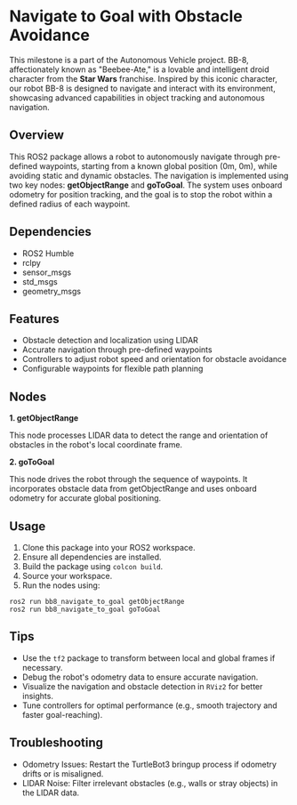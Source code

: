 # Navigate to Goal with Obstacle Avoidance

This milestone is a part of the Autonomous Vehicle project. BB-8, affectionately known as "Beebee-Ate," is a lovable and intelligent droid character from the __Star Wars__ franchise. Inspired by this iconic character, our robot BB-8 is designed to navigate and interact with its environment, showcasing advanced capabilities in object tracking and autonomous navigation.

## Overview

This ROS2 package allows a robot to autonomously navigate through pre-defined waypoints, starting from a known global position (0m, 0m), while avoiding static and dynamic obstacles. The navigation is implemented using two key nodes: __getObjectRange__ and __goToGoal__. The system uses onboard odometry for position tracking, and the goal is to stop the robot within a defined radius of each waypoint.

## Dependencies

- ROS2 Humble
- rclpy
- sensor_msgs
- std_msgs
- geometry_msgs

## Features

- Obstacle detection and localization using LIDAR
- Accurate navigation through pre-defined waypoints
- Controllers to adjust robot speed and orientation for obstacle avoidance
- Configurable waypoints for flexible path planning

## Nodes
**1. getObjectRange**

This node processes LIDAR data to detect the range and orientation of obstacles in the robot's local coordinate frame.

**2. goToGoal**

This node drives the robot through the sequence of waypoints. It incorporates obstacle data from getObjectRange and uses onboard odometry for accurate global positioning.

## Usage
1. Clone this package into your ROS2 workspace.
2. Ensure all dependencies are installed.
3. Build the package using `colcon build`.
4. Source your workspace.
5. Run the nodes using:
```
ros2 run bb8_navigate_to_goal getObjectRange
ros2 run bb8_navigate_to_goal goToGoal
```

## Tips
- Use the `tf2` package to transform between local and global frames if necessary.
- Debug the robot's odometry data to ensure accurate navigation.
- Visualize the navigation and obstacle detection in `RViz2` for better insights.
- Tune controllers for optimal performance (e.g., smooth trajectory and faster goal-reaching).

## Troubleshooting
- Odometry Issues: Restart the TurtleBot3 bringup process if odometry drifts or is misaligned.
- LIDAR Noise: Filter irrelevant obstacles (e.g., walls or stray objects) in the LIDAR data.
